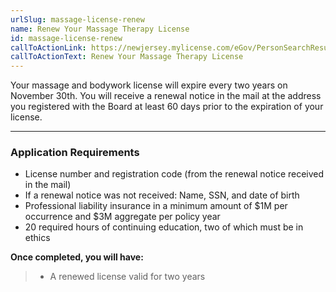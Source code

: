 ```yaml
---
urlSlug: massage-license-renew
name: Renew Your Massage Therapy License
id: massage-license-renew
callToActionLink: https://newjersey.mylicense.com/eGov/PersonSearchResults.aspx
callToActionText: Renew Your Massage Therapy License
---
```

Your massage and bodywork license will expire every two years on November 30th. You will receive a renewal notice in the mail at the address you registered with the Board at least 60 days prior to the expiration of your license.

---
### Application Requirements
* License number and registration code (from the renewal notice received in the mail)
* If a renewal notice was not received: Name, SSN, and date of birth
* Professional liability insurance in a minimum amount of $1M per occurrence and $3M aggregate per policy year
* 20 required hours of continuing education, two of which must be in ethics

**Once completed, you will have:**
>
>* A renewed license valid for two years
